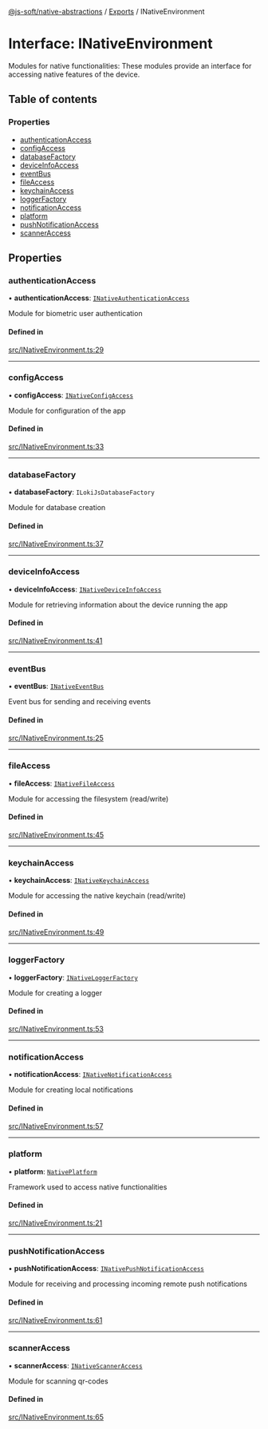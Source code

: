 [@js-soft/native-abstractions](../README.md) / [Exports](../modules.md) / INativeEnvironment

# Interface: INativeEnvironment

Modules for native functionalities: These modules provide an interface for accessing native features of the device.

## Table of contents

### Properties

- [authenticationAccess](INativeEnvironment.md#authenticationaccess)
- [configAccess](INativeEnvironment.md#configaccess)
- [databaseFactory](INativeEnvironment.md#databasefactory)
- [deviceInfoAccess](INativeEnvironment.md#deviceinfoaccess)
- [eventBus](INativeEnvironment.md#eventbus)
- [fileAccess](INativeEnvironment.md#fileaccess)
- [keychainAccess](INativeEnvironment.md#keychainaccess)
- [loggerFactory](INativeEnvironment.md#loggerfactory)
- [notificationAccess](INativeEnvironment.md#notificationaccess)
- [platform](INativeEnvironment.md#platform)
- [pushNotificationAccess](INativeEnvironment.md#pushnotificationaccess)
- [scannerAccess](INativeEnvironment.md#scanneraccess)

## Properties

### authenticationAccess

• **authenticationAccess**: [`INativeAuthenticationAccess`](INativeAuthenticationAccess.md)

Module for biometric user authentication

#### Defined in

[src/INativeEnvironment.ts:29](https://github.com/js-soft/ts-native-access/blob/20019e8/packages/abstractions/src/INativeEnvironment.ts#L29)

___

### configAccess

• **configAccess**: [`INativeConfigAccess`](INativeConfigAccess.md)

Module for configuration of the app

#### Defined in

[src/INativeEnvironment.ts:33](https://github.com/js-soft/ts-native-access/blob/20019e8/packages/abstractions/src/INativeEnvironment.ts#L33)

___

### databaseFactory

• **databaseFactory**: `ILokiJsDatabaseFactory`

Module for database creation

#### Defined in

[src/INativeEnvironment.ts:37](https://github.com/js-soft/ts-native-access/blob/20019e8/packages/abstractions/src/INativeEnvironment.ts#L37)

___

### deviceInfoAccess

• **deviceInfoAccess**: [`INativeDeviceInfoAccess`](INativeDeviceInfoAccess.md)

Module for retrieving information about the device running the app

#### Defined in

[src/INativeEnvironment.ts:41](https://github.com/js-soft/ts-native-access/blob/20019e8/packages/abstractions/src/INativeEnvironment.ts#L41)

___

### eventBus

• **eventBus**: [`INativeEventBus`](INativeEventBus.md)

Event bus for sending and receiving events

#### Defined in

[src/INativeEnvironment.ts:25](https://github.com/js-soft/ts-native-access/blob/20019e8/packages/abstractions/src/INativeEnvironment.ts#L25)

___

### fileAccess

• **fileAccess**: [`INativeFileAccess`](INativeFileAccess.md)

Module for accessing the filesystem (read/write)

#### Defined in

[src/INativeEnvironment.ts:45](https://github.com/js-soft/ts-native-access/blob/20019e8/packages/abstractions/src/INativeEnvironment.ts#L45)

___

### keychainAccess

• **keychainAccess**: [`INativeKeychainAccess`](INativeKeychainAccess.md)

Module for accessing the native keychain (read/write)

#### Defined in

[src/INativeEnvironment.ts:49](https://github.com/js-soft/ts-native-access/blob/20019e8/packages/abstractions/src/INativeEnvironment.ts#L49)

___

### loggerFactory

• **loggerFactory**: [`INativeLoggerFactory`](INativeLoggerFactory.md)

Module for creating a logger

#### Defined in

[src/INativeEnvironment.ts:53](https://github.com/js-soft/ts-native-access/blob/20019e8/packages/abstractions/src/INativeEnvironment.ts#L53)

___

### notificationAccess

• **notificationAccess**: [`INativeNotificationAccess`](INativeNotificationAccess.md)

Module for creating local notifications

#### Defined in

[src/INativeEnvironment.ts:57](https://github.com/js-soft/ts-native-access/blob/20019e8/packages/abstractions/src/INativeEnvironment.ts#L57)

___

### platform

• **platform**: [`NativePlatform`](../enums/NativePlatform.md)

Framework used to access native functionalities

#### Defined in

[src/INativeEnvironment.ts:21](https://github.com/js-soft/ts-native-access/blob/20019e8/packages/abstractions/src/INativeEnvironment.ts#L21)

___

### pushNotificationAccess

• **pushNotificationAccess**: [`INativePushNotificationAccess`](INativePushNotificationAccess.md)

Module for receiving and processing incoming remote push notifications

#### Defined in

[src/INativeEnvironment.ts:61](https://github.com/js-soft/ts-native-access/blob/20019e8/packages/abstractions/src/INativeEnvironment.ts#L61)

___

### scannerAccess

• **scannerAccess**: [`INativeScannerAccess`](INativeScannerAccess.md)

Module for scanning qr-codes

#### Defined in

[src/INativeEnvironment.ts:65](https://github.com/js-soft/ts-native-access/blob/20019e8/packages/abstractions/src/INativeEnvironment.ts#L65)
